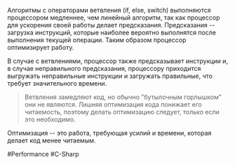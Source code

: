 Алгоритмы с операторами ветвления (if, else, switch) выполняются процессором медленнее, чем линейный алгоритм, так как процессор для ускорения своей работы делает предсказания. Предсказания -- загрузка инструкций, которые наиболее вероятно выполнятся после выполнения текущей операции. Таким образом процессор оптимизирует работу.

В случае с ветвлениями, процессор также предсказывает инструкции и, в случае неправильного предсказания, процессору приходится выгружать неправильные инструкции и загружать правильные, что требует значительного времени.

>Ветвления замедляют код, но обычно "бутылочным горлышком" они не являются. Лишняя оптимизация кода понижает его читаемость, поэтому делать оптимизацию следует, только если это необходимо.

Оптимизация -- это работа, требующая усилий и времени, которая делает код менее читаемым.

#Performance #C-Sharp